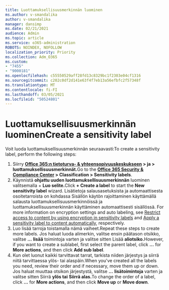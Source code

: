 ```yaml
---
title: Luottamuksellisuusmerkinnän luominen
ms.author: v-smandalika
author: v-smandalika
manager: dansimp
ms.date: 02/21/2021
audience: Admin
ms.topic: article
ms.service: o365-administration
ROBOTS: NOINDEX, NOFOLLOW
localization_priority: Priority
ms.collection: Adm_O365
ms.custom:
- "7455"
- "9000181"
ms.openlocfilehash: c55550529aff28fd13c8329bc1f2303e04cf1316
ms.sourcegitcommit: c202c0df2d141e63f4f7eb13a56efbfc2f57348f
ms.translationtype: MT
ms.contentlocale: fi-FI
ms.lasthandoff: 03/05/2021
ms.locfileid: "50524801"
---
```

# <a name="create-a-sensitivity-label"></a><span data-ttu-id="31569-102">Luottamuksellisuusmerkinnän luominen</span><span class="sxs-lookup"><span data-stu-id="31569-102">Create a sensitivity label</span></span>

<span data-ttu-id="31569-103">Voit luoda luottamuksellisuusmerkinnän seuraavasti:</span><span class="sxs-lookup"><span data-stu-id="31569-103">To create a sensitivity label, perform the following steps:</span></span>

1. <span data-ttu-id="31569-104">Siirry **[Office 365:n tietoturva- & yhteensopivuuskeskukseen](https://sip.protection.office.com/) > ja > luottamuksellisuusmerkinnät.**</span><span class="sxs-lookup"><span data-stu-id="31569-104">Go to the **[Office 365 Security & Compliance Center](https://sip.protection.office.com/) > Classification > Sensitivity labels**.</span></span>
2. <span data-ttu-id="31569-105">Käynnistä **ohjattu uuden luottamuksellisuusmerkinnän** luominen valitsemalla + **Luo selite.**</span><span class="sxs-lookup"><span data-stu-id="31569-105">Click **+ Create a label** to start the **New sensitivity label** wizard.</span></span> <span data-ttu-id="31569-106">Lisätietoja salausasetuksista ja automaattisesta osoitetarroista on kohdassa Sisällön käytön [](https://docs.microsoft.com/microsoft-365/compliance/apply-sensitivity-label-automatically)rajoittaminen käyttämällä salausta luottamuksellisuusmerkinnöissä ja luottamuksellisuusmerkinnän käyttäminen automaattisesti sisällössä. [](https://docs.microsoft.com/microsoft-365/compliance/encryption-sensitivity-labels)</span><span class="sxs-lookup"><span data-stu-id="31569-106">For more information on encryption settings and auto labeling, see [Restrict access to content by using encryption in sensitivity labels](https://docs.microsoft.com/microsoft-365/compliance/encryption-sensitivity-labels) and [Apply a sensitivity label to content automatically](https://docs.microsoft.com/microsoft-365/compliance/apply-sensitivity-label-automatically), respectively.</span></span>
3. <span data-ttu-id="31569-107">Luo lisää tarroja toistamalla nämä vaiheet.</span><span class="sxs-lookup"><span data-stu-id="31569-107">Repeat these steps to create more labels.</span></span> <span data-ttu-id="31569-108">Jos haluat luoda alimerkin, valitse ensin päätason otsikko, valitse **...** **lisää** toimintoja varten ja valitse sitten Lisää **aliotsiko.**</span><span class="sxs-lookup"><span data-stu-id="31569-108">However, if you want to create a sublabel, first select the parent label, click **...** for **More actions**, and then click **Add sub label**.</span></span>
4. <span data-ttu-id="31569-109">Kun olet luonut kaikki tarvittavat tarrat, tarkista niiden järjestys ja siirrä niitä tarvittaessa ylös- tai alaspäin.</span><span class="sxs-lookup"><span data-stu-id="31569-109">When you've created all the labels you need, review their order and if necessary, move them up or down.</span></span> <span data-ttu-id="31569-110">Jos haluat muuttaa otsikon järjestystä, valitse **...** **lisätoimintoja** varten ja valitse sitten Siirrä **ylös tai** **Siirrä alas.**</span><span class="sxs-lookup"><span data-stu-id="31569-110">To change the order of a label, click **...** for **More actions**, and then click **Move up** or **Move down**.</span></span> 
